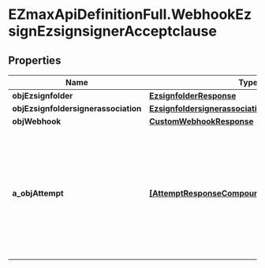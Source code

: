 # EZmaxApiDefinitionFull.WebhookEzsignEzsignsignerAcceptclause

## Properties

Name | Type | Description | Notes
------------ | ------------- | ------------- | -------------
**objEzsignfolder** | [**EzsignfolderResponse**](EzsignfolderResponse.md) |  | [optional] 
**objEzsignfoldersignerassociation** | [**EzsignfoldersignerassociationResponseCompound**](EzsignfoldersignerassociationResponseCompound.md) |  | 
**objWebhook** | [**CustomWebhookResponse**](CustomWebhookResponse.md) |  | 
**a_objAttempt** | [**[AttemptResponseCompound]**](AttemptResponseCompound.md) | An array containing details of previous attempts that were made to deliver the message. The array is empty if it&#39;s the first attempt. | 


